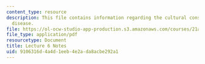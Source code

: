 ```yaml
---
content_type: resource
description: This file contains information regarding the cultural construction of
  disease.
file: https://ol-ocw-studio-app-production.s3.amazonaws.com/courses/21a-215-disease-and-health-culture-society-and-ethics-spring-2012/9106316d4a4d1eeb4e2ada8acbe292a1_MIT21A_215S12_lecture_06.pdf
file_type: application/pdf
resourcetype: Document
title: Lecture 6 Notes
uid: 9106316d-4a4d-1eeb-4e2a-da8acbe292a1
---
```

